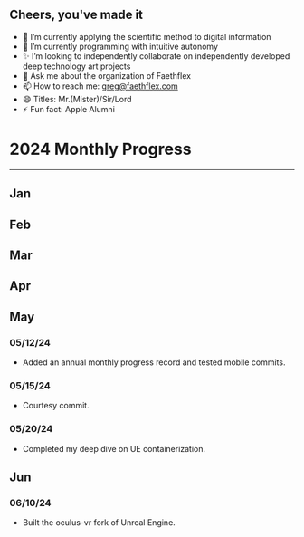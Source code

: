 ## Cheers, you've made it

- 🔭 I’m currently applying the scientific method to digital information
- 🌱 I’m currently programming with intuitive autonomy
- ✨ I’m looking to independently collaborate on independently developed deep technology art projects
- 💬 Ask me about the organization of Faethflex
- 📫 How to reach me: greg@faethflex.com
- 😄 Titles: Mr.(Mister)/Sir/Lord
- ⚡ Fun fact: Apple Alumni

# 2024 Monthly Progress
----------------
## Jan
## Feb
## Mar
## Apr
## May
### 05/12/24
- Added an annual monthly progress record and tested mobile commits.
### 05/15/24
- Courtesy commit.
### 05/20/24
- Completed my deep dive on UE containerization.
## Jun
### 06/10/24
- Built the oculus-vr fork of Unreal Engine.
